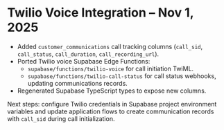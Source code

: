 # Twilio Voice Integration – Nov 1, 2025

- Added `customer_communications` call tracking columns (`call_sid`, `call_status`, `call_duration`, `call_recording_url`).
- Ported Twilio voice Supabase Edge Functions:
  - `supabase/functions/twilio-voice` for call initiation TwiML.
  - `supabase/functions/twilio-call-status` for call status webhooks, updating communications records.
- Regenerated Supabase TypeScript types to expose new columns.

Next steps: configure Twilio credentials in Supabase project environment variables and update application flows to create communication records with `call_sid` during call initialization.
